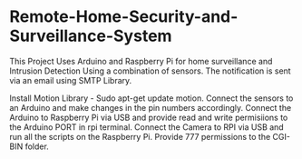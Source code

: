 # Remote-Home-Security-and-Surveillance-System
This Project Uses Arduino and Raspberry Pi for home surveillance and Intrusion Detection Using a combination of sensors. The notification is sent via an email using SMTP Library.

Install Motion Library - Sudo apt-get update motion.
Connect the sensors to an Arduino and make changes in the pin numbers accordingly.
Connect the Arduino to Raspberry Pi via USB and provide read and write permisiions to the Arduino PORT in rpi terminal.
Connect the Camera to RPI via USB and run all the scripts on the Raspberry Pi.
Provide 777 permissions to the CGI-BIN folder.

